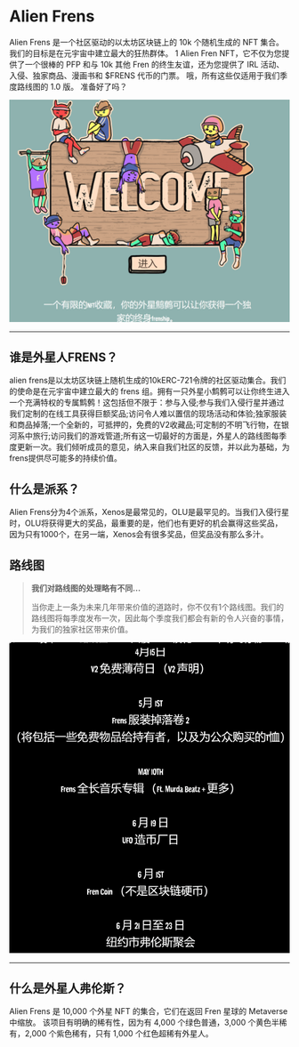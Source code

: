 # Alien Frens

Alien Frens 是一个社区驱动的以太坊区块链上的 10k 个随机生成的 NFT 集合。 我们的目标是在元宇宙中建立最大的狂热群体。 1 Alien Fren NFT，它不仅为您提供了一个很棒的 PFP 和与 10k 其他 Fren 的终生友谊，还为您提供了 IRL 活动、入侵、独家商品、漫画书和 $FRENS 代币的门票。 哦，所有这些仅适用于我们季度路线图的 1.0 版。 准备好了吗？

![image-20220803202511184](image-20220803202511184.png)

---

## 谁是外星人FRENS？

alien frens是以太坊区块链上随机生成的10kERC-721令牌的社区驱动集合。我们的使命是在元宇宙中建立最大的 frens 组。拥有一只外星小鹪鹩可以让你终生进入一个充满特权的专属鹪鹩！这包括但不限于：参与入侵;参与我们入侵行星并通过我们定制的在线工具获得巨额奖品;访问令人难以置信的现场活动和体验;独家服装和商品掉落;一个全新的，可抵押的，免费的V2收藏品;可定制的不明飞行物，在银河系中旅行;访问我们的游戏管道;所有这一切最好的方面是，外星人的路线图每季度更新一次。我们倾听成员的意见，纳入来自我们社区的反馈，并以此为基础，为frens提供尽可能多的持续价值。

## 什么是派系？

Alien Frens分为4个派系，Xenos是最常见的，OLU是最罕见的。当我们入侵行星时，OLU将获得更大的奖品，最重要的是，他们也有更好的机会赢得这些奖品，因为只有1000个，在另一端，Xenos会有很多奖品，但奖品没有那么多汁。

## 路线图

> **我们对路线图的处理略有不同...**
>
> 当你走上一条为未来几年带来价值的道路时，你不仅有1个路线图。我们的路线图将每季度发布一次，因此每个季度我们都会有新的令人兴奋的事情，为我们的独家社区带来价值。

![image-20220803202901199](image-20220803202901199.png)

---

## 什么是外星人弗伦斯？

Alien Frens 是 10,000 个外星 NFT 的集合，它们在返回 Fren 星球的 Metaverse 中缩放。 该项目有明确的稀有性，因为有 4,000 个绿色普通，3,000 个黄色半稀有，2,000 个紫色稀有，只有 1,000 个红色超稀有外星人。
